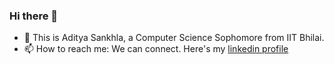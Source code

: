### Hi there 👋

- 🙌 This is Aditya Sankhla, a Computer Science Sophomore from IIT Bhilai.
- 📫 How to reach me: We can connect. Here's my [linkedin profile](https://in.linkedin.com/in/aditya-sankhla-6b9136225?trk=public_profile_samename-profile)

<!--
**adismort14/adismort14** is a ✨ _special_ ✨ repository because its `README.md` (this file) appears on your GitHub profile.

Here are some ideas to get you started:


- 👯 I’m looking to collaborate on ...
- 🤔 I’m looking for help with ...

- 😄 Pronouns: ...
- ⚡ Fun fact: ...
-->
